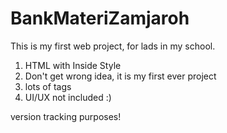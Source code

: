 # BankMateriZamjaroh
This is my first web project, for lads in my school.


1. HTML with Inside Style
2. Don't get wrong idea, it is my first ever project
3. lots of <a> tags
4. UI/UX not included :)


version tracking purposes!
